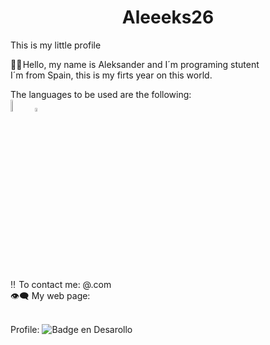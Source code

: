 <h1 align="center">Aleeeks26</h1>
This is my little profile

👋🏻 Hello, my name is Aleksander and I´m programing stutent<br> 
I´m from Spain, this is my firts year on this world. 

The languages to be used are the following:<br>
<img src="https://byspel.com/wp-content/uploads/2018/05/Java-Logo.jpg" width=7% heigth=7%>
<img src="https://cdn.icon-icons.com/icons2/2415/PNG/512/postgresql_original_wordmark_logo_icon_146392.png" width=4% heigth=4%>

‼️  To contact me: @.com 
<br>
👁️‍🗨️ My web page: 
<br><br>

Profile:
![Badge en Desarollo](https://img.shields.io/badge/STATUS-EN%20DESAROLLO-green)
